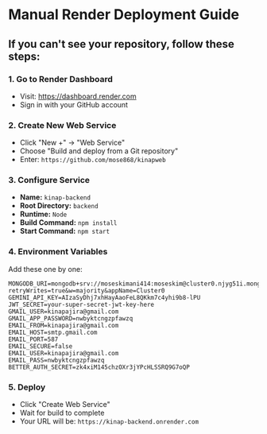 # Manual Render Deployment Guide

## If you can't see your repository, follow these steps:

### 1. Go to Render Dashboard
- Visit: https://dashboard.render.com
- Sign in with your GitHub account

### 2. Create New Web Service
- Click "New +" → "Web Service"
- Choose "Build and deploy from a Git repository"
- Enter: `https://github.com/mose868/kinapweb`

### 3. Configure Service
- **Name:** `kinap-backend`
- **Root Directory:** `backend`
- **Runtime:** `Node`
- **Build Command:** `npm install`
- **Start Command:** `npm start`

### 4. Environment Variables
Add these one by one:

```
MONGODB_URI=mongodb+srv://moseskimani414:moseskim@cluster0.njyg51i.mongodb.net/kinapweb?retryWrites=true&w=majority&appName=Cluster0
GEMINI_API_KEY=AIzaSyDhj7xhHayAaoFeL8QKkm7c4yhi9b8-lPU
JWT_SECRET=your-super-secret-jwt-key-here
GMAIL_USER=kinapajira@gmail.com
GMAIL_APP_PASSWORD=nwbyktcngzpfawzq
EMAIL_FROM=kinapajira@gmail.com
EMAIL_HOST=smtp.gmail.com
EMAIL_PORT=587
EMAIL_SECURE=false
EMAIL_USER=kinapajira@gmail.com
EMAIL_PASS=nwbyktcngzpfawzq
BETTER_AUTH_SECRET=zk4xiM145chzOXr3jYPcHLSSRQ9G7oQP
```

### 5. Deploy
- Click "Create Web Service"
- Wait for build to complete
- Your URL will be: `https://kinap-backend.onrender.com`
